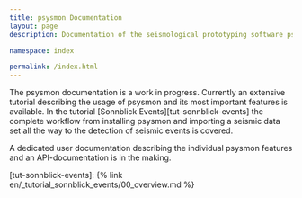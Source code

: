 ```yaml
---
title: psysmon Documentation
layout: page
description: Documentation of the seismological prototyping software psysmon.

namespace: index

permalink: /index.html
---
```


The psysmon documentation is a work in progress. Currently an extensive tutorial describing the usage of psysmon and its most important features is available. In the tutorial [Sonnblick Events][tut-sonnblick-events] the complete workflow from installing psysmon and importing a seismic data set all the way to the detection of seismic events is covered. 

A dedicated user documentation describing the individual psysmon features and an API-documentation is in the making.

[tut-sonnblick-events]: {% link en/_tutorial_sonnblick_events/00_overview.md %}

